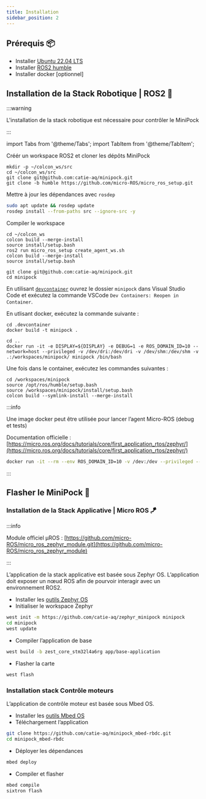 ```yaml
---
title: Installation
sidebar_position: 2
---
```


## Prérequis 📦

- Installer [Ubuntu 22.04 LTS](https://ubuntu.com/download/raspberry-pi)
- Installer [ROS2 humble](https://docs.ros.org/en/humble/Installation.html)
- Installer docker [optionnel]

## Installation de la Stack Robotique | ROS2 🤖

:::warning

L'installation de la stack robotique est nécessaire pour contrôler le MiniPock

:::

import Tabs from '@theme/Tabs';
import TabItem from '@theme/TabItem';

<Tabs>
<TabItem value="standalone" label="Standalone 🖥" default>
Créér un workspace ROS2 et cloner les dépôts MiniPock

```shell
mkdir -p ~/colcon_ws/src
cd ~/colcon_ws/src
git clone git@github.com:catie-aq/minipock.git
git clone -b humble https://github.com/micro-ROS/micro_ros_setup.git
```

Mettre à jour les dépendances avec `rosdep`

```bash
sudo apt update && rosdep update
rosdep install --from-paths src --ignore-src -y
```

Compiler le workspace

```shell
cd ~/colcon_ws
colcon build --merge-install
source install/setup.bash
ros2 run micro_ros_setup create_agent_ws.sh
colcon build --merge-install
source install/setup.bash
```

</TabItem>

<TabItem value="docker" label="Docker 🐳">

```shell
git clone git@github.com:catie-aq/minipock.git
cd minipock
```

En utilisant [`devcontainer`](https://code.visualstudio.com/docs/remote/containers) ouvrez le dossier `minipock` dans Visual Studio Code et exécutez la commande VSCode `Dev Containers: Reopen in Container`.

En utlisant docker, exécutez la commande suivante :

```shell
cd .devcontainer
docker build -t minipock .
```

```shell
cd ..
docker run -it -e DISPLAY=${DISPLAY} -e DEBUG=1 -e ROS_DOMAIN_ID=10 --network=host --privileged -v /dev/dri:/dev/dri -v /dev/shm:/dev/shm -v .:/workspaces/minipock/ minipock /bin/bash
```

Une fois dans le container, exécutez les commandes suivantes :

```shell
cd /workspaces/minipock
source /opt/ros/humble/setup.bash
source /workspaces/minipock/install/setup.bash
colcon build --symlink-install --merge-install
```

</TabItem>
</Tabs>

:::info

Une image docker peut être utilisée pour lancer l’agent Micro-ROS (debug et tests)

Documentation officielle : [https://micro.ros.org/docs/tutorials/core/first_application_rtos/zephyr/](https://micro.ros.org/docs/tutorials/core/first_application_rtos/zephyr/)

```bash
docker run -it --rm --env ROS_DOMAIN_ID=10 -v /dev:/dev --privileged --net=host microros/micro-ros-agent:humble udp4 --port 8888
```

:::

## Flasher le MiniPock 🚀

### Installation de la Stack Applicative | Micro ROS 🪁

:::info

Module officiel µROS : [https://github.com/micro-ROS/micro_ros_zephyr_module.git](https://github.com/micro-ROS/micro_ros_zephyr_module)

:::

L’application de la stack applicative est basée sous Zephyr OS. L’application doit exposer un nœud ROS afin de pourvoir interagir avec un environnement ROS2.

- Installer les [outils Zephyr OS](https://docs.zephyrproject.org/latest/develop/getting_started/index.html)
- Initialiser le workspace Zephyr

```bash
west init -m https://github.com/catie-aq/zephyr_minipock minipock
cd minipock
west update
```

- Compiler l’application de base

```bash
west build -b zest_core_stm32l4a6rg app/base-application
```

- Flasher la carte

```bash
west flash
```

### Installation stack Contrôle moteurs

L’application de contrôle moteur est basée sous Mbed OS.

- Installer les [outils Mbed OS](https://6tron.catie-lab.net/ressources_logicielles/mbed/)
- Téléchargement l’application

```bash
git clone https://github.com/catie-aq/minipock_mbed-rbdc.git
cd minipock_mbed-rbdc
```

- Déployer les dépendances

```bash
mbed deploy
```

- Compiler et flasher

```bash
mbed compile
sixtron flash
```
